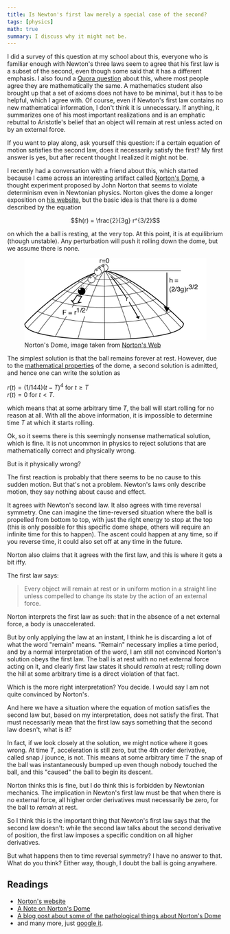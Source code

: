 ```yaml
---
title: Is Newton's first law merely a special case of the second?
tags: [physics]
math: true
summary: I discuss why it might not be.
---
```


I did a survey of this question at my school about this, everyone who is familiar enough with Newton's three laws seem to agree that his first law is a subset of the second, even though some said that it has a different emphasis. I also found a [Quora question](https://www.quora.com/Why-is-Newtons-first-law-not-simply-a-derivative-of-the-second-law) about this, where most people agree they are mathematically the same. A mathematics student also brought up that a set of axioms does not have to be minimal, but it has to be helpful, which I agree with. Of course, even if Newton's first law contains no new mathematical information, I don't think it is unnecessary. If anything, it summarizes one of his most important realizations and is an emphatic rebuttal to Aristotle's belief that an object will remain at rest unless acted on by an external force. 

If you want to play along, ask yourself this question: if a certain equation of motion satisfies the second law, does it necessarily satisfy the first? My first answer is yes, but after recent thought I realized it might not be. 

I recently had a conversation with a friend about this, which started because I came across an interesting artifact called [Norton's Dome](https://en.wikipedia.org/wiki/Norton%27s_dome), a thought experiment proposed by John Norton that seems to violate determinism even in Newtonian physics. Norton gives the dome a longer exposition on [his website](https://www.pitt.edu/~jdnorton/Goodies/Dome/), but the basic idea is that there is a dome described by the equation

$$h(r) = \frac{2}{3g} r^{3/2}$$

on which the a ball is resting, at the very top. At this point, it is at equilibrium (though unstable). Any perturbation will push it rolling down the dome, but we assume there is none. 

<figure class="no-border">
  <img src="/img/nortons_dome.gif" title="Norton's Dome" alt="Norton's Dome">
  <figcaption>Norton's Dome, image taken from <a href="https://www.pitt.edu/~jdnorton/Goodies/Dome/">Norton's Web</a></figcaption>
</figure>

The simplest solution is that the ball remains forever at rest. However, due to the [mathematical properties](https://www.wikiwand.com/en/Lipschitz_continuity) of the dome, a second solution is admitted, and hence one can write the solution as 

$r(t) = (1/144) (t-T)^4 \text{ for } t \geq T$  
$r(t) = 0 \text{ for } t < T$.

which means that at some arbitrary time $T$, the ball will start rolling for no reason at all. With all the above information, it is impossible to determine time $T$ at which it starts rolling. 

Ok, so it seems there is this seemingly nonsense mathematical solution, which is fine. It is not uncommon in physics to reject solutions that are mathematically correct and physically wrong. 

But is it physically wrong? 

The first reaction is probably that there seems to be no cause to this sudden motion. But that's not a problem. Newton's laws only describe motion, they say nothing about cause and effect. 

It agrees with Newton's second law. It also agrees with time reversal symmetry. One can imagine the time-reversed situation where the ball is propelled from bottom to top, with just the right energy to stop at the top (this is only possible for this specific dome shape, others will require an infinite time for this to happen). The ascent could happen at any time, so if you reverse time, it could also set off at any time in the future. 

Norton also claims that it agrees with the first law, and this is where it gets a bit iffy. 

The first law says: 

> Every object will remain at rest or in uniform motion in a straight line unless compelled to change its state by the action of an external force. 

Norton interprets the first law as such: that in the absence of a net external force, a body is unaccelerated.

But by only applying the law at an instant, I think he is discarding a lot of what the word "remain" means. "Remain" necessary implies a time period, and by a normal interpretation of the word, I am still not convinced Norton's solution obeys the first law. The ball is at rest with no net external force acting on it, and clearly first law states it should *remain* at rest; rolling down the hill at some arbitrary time is a direct violation of that fact. 

Which is the more right interpretation? You decide. I would say I am not quite convinced by Norton's. 

And here we have a situation where the equation of motion satisfies the second law but, based on my interpretation, does not satisfy the first. That must necessarily mean that the first law says something that the second law doesn't, what is it?

In fact, if we look closely at the solution, we might notice where it goes wrong. At time $T$, acceleration is still zero, but the 4th order derivative, called snap / jounce, is not. This means at some arbitrary time $T$ the snap of the ball was instantaneously bumped up even though nobody touched the ball, and this "caused" the ball to begin its descent. 

Norton thinks this is fine, but I do think this is forbidden by Newtonian mechanics. The implication in Newton's first law must be that when there is no external force, all higher order derivatives must necessarily be zero, for the ball to *remain* at rest. 

So I think this is the important thing that Newton's first law says that the second law doesn't: while the second law talks about the second derivative of position, the first law imposes a specific condition on all higher derivatives. 

But what happens then to time reversal symmetry? I have no answer to that. What do you think? Either way, though, I doubt the ball is going anywhere. 

## Readings

- [Norton's website](https://www.pitt.edu/~jdnorton/Goodies/Dome/)
- [A Note on Norton's Dome](https://arxiv.org/abs/1801.01719)
- [A blog post about some of the pathological things about Norton's Dome](https://blog.gruffdavies.com/tag/the-dome/)
- and many more, just [google it](https://www.google.co.uk/search?q=norton%27s+dome&oq=norton%27s+dome&aqs=chrome..69i57j69i60l3j0l2.1397j0j1&sourceid=chrome&ie=UTF-8). 
